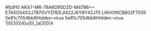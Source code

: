 #fp910
AK47-MR-78A6D85D2D-M4786==
E74XOS4X2J787GVYZI1EEJI422J6Y8Y4ZJ70
LIKHONCB802F7035
5e81c7054bb6Hidden-virus
5e81c7054bb6Hidden-virus
1|0|3|0|4|u|0|_|a|3|0|4




